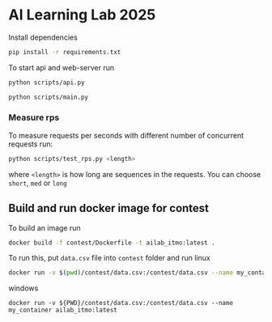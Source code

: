 # AI Learning Lab 2025

Install dependencies
```sh
pip install -r requirements.txt
```
To start api and web-server run
```sh
python scripts/api.py
```
```sh
python scripts/main.py
```

### Measure rps
To measure requests per seconds with different number of concurrent requests run:
```sh
python scripts/test_rps.py <length>
```
where `<length>` is how long are sequences in the requests. You can choose `short`, `med` or `long`


## Build and run docker image for contest
To build an image run
```sh
docker build -f contest/Dockerfile -t ailab_itmo:latest .
```

To run this, put `data.csv` file into `contest` folder and run 
linux
```sh
docker run -v $(pwd)/contest/data.csv:/contest/data.csv --name my_container ailab_itmo:latest
```
windows
```pwsh
docker run -v ${PWD}/contest/data.csv:/contest/data.csv --name my_container ailab_itmo:latest
```